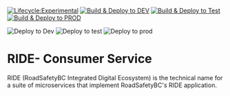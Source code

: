 [![Lifecycle:Experimental](https://img.shields.io/badge/Lifecycle-Experimental-339999)](<Redirect-URL>) [![Build & Deploy to DEV](https://github.com/bcgov/rsbc-ride-consumer-service/actions/workflows/build_push_pr_onopen_devdeploy.yml/badge.svg)](https://github.com/bcgov/rsbc-ride-consumer-service/actions/workflows/build_push_pr_onopen_devdeploy.yml) [![Build & Deploy to Test](https://github.com/bcgov/rsbc-ride-consumer-service/actions/workflows/build_push_pr_onopen_testdeploy.yml/badge.svg)](https://github.com/bcgov/rsbc-ride-consumer-service/actions/workflows/build_push_pr_onopen_testdeploy.yml) [![Build & Deploy to PROD](https://github.com/bcgov/rsbc-ride-consumer-service/actions/workflows/build_push_pr_onopen_proddeploy.yml/badge.svg)](https://github.com/bcgov/rsbc-ride-consumer-service/actions/workflows/build_push_pr_onopen_proddeploy.yml)  

![Deploy to Dev](https://gitops-shared.apps.silver.devops.gov.bc.ca/api/badge?name=be5301-ride-consumer-module-dev&revision=true) ![Deploy to test](https://gitops-shared.apps.silver.devops.gov.bc.ca/api/badge?name=be5301-ride-consumer-module-test&revision=true) ![Deploy to prod](https://gitops-shared.apps.silver.devops.gov.bc.ca/api/badge?name=be5301-ride-consumer-module-prod&revision=true)


# RIDE- Consumer Service

RIDE (RoadSafetyBC Integrated Digital Ecosystem) is the technical name for a suite of microservices that implement RoadSafetyBC's RIDE application.    
